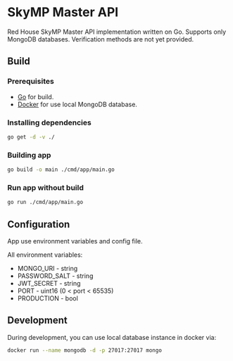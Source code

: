 # SkyMP Master API

Red House SkyMP Master API implementation written on Go. Supports only MongoDB databases. Verification methods are not yet provided.

## Build

### Prerequisites

- [Go](https://go.dev/) for build.
- [Docker](https://www.docker.com/) for use local MongoDB database.

### Installing dependencies

```bash
go get -d -v ./
```

### Building app

```bash
go build -o main ./cmd/app/main.go
```

### Run app without build

```bash
go run ./cmd/app/main.go
```

## Configuration

App use environment variables and config file.

All environment variables:

- MONGO_URI - string
- PASSWORD_SALT - string
- JWT_SECRET - string
- PORT - uint16 (0 < port < 65535)
- PRODUCTION - bool

## Development

During development, you can use local database instance in docker via:

```bash
docker run --name mongodb -d -p 27017:27017 mongo
```